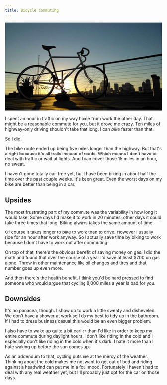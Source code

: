 ```yaml
---
title: Bicycle Commuting
---
```


![My bike][1]

I spent an hour in traffic on my way home from work the other day.
That might be a reasonable commute for you, but it drove me crazy.
Ten miles of highway-only driving shouldn't take that long. I can
*bike* faster than that.

So I did.

The bike route ended up being five miles longer than the highway.
But that's alright because it's all trails instead of roads. Which
means I don't have to deal with traffic or wait at lights. And I
can cover those 15 miles in an hour, no sweat.

I haven't gone totally car-free yet, but I have been biking in about
half the time over the past couple weeks. It's been great. Even the
worst days on my bike are better than being in a car.

## Upsides

The most frustrating part of my commute was the variability in how
long it would take. Some days I'd make it to work in 20 minutes;
other days it could take three times that long. Biking always takes
the same amount of time.

Of course it takes longer to bike to work than to drive. However I
usually ride for an hour after work anyway. So I actually save time
by biking to work because I don't have to work out after commuting.

On top of that, there's the obvious benefit of saving money on gas.
I did the math and found that over the course of a year I'd save
at least $700 on gas alone. Throw in other maintenance like oil
changes and tires and that number goes up even more.

And then there's the health benefit. I think you'd be hard pressed
to find someone who would argue that cycling 8,000 miles a year is
bad for you.

## Downsides

It's no panacea, though. I show up to work a little sweaty and
disheveled. We don't have a shower at work so I do my best to tidy
up in the bathroom. If I had to dress business casual this would
be an even bigger problem.

I also have to wake up quite a bit earlier than I'd like in order
to keep my entire commute during daylight hours. I don't like riding
in the cold and I especially don't like riding in the cold when
it's dark. I hate it more than I hate waking up before the sun comes
up.

As an addendum to that, cycling puts me at the mercy of the weather.
Thinking about the cold makes me not want to get out of bed and
riding against a headwind can put me in a foul mood. Fortunately I
haven't had to deal with any real weather yet, but I'll probably
just opt for the car on those days.

[1]: /static/images/2012/11/28/my-bike.jpg
